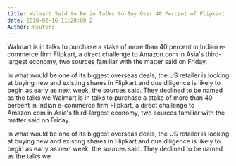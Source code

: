 ```yaml
---
title: Walmart Said to Be in Talks to Buy Over 40 Percent of Flipkart
date: 2018-02-16 11:20:00 Z
Author: Reuters
---
```


Walmart is in talks to purchase a stake of more than 40 percent in Indian e-commerce firm Flipkart, a direct challenge to Amazon.com in Asia's third-largest economy, two sources familiar with the matter said on Friday.

In what would be one of its biggest overseas deals, the US retailer is looking at buying new and existing shares in Flipkart and due diligence is likely to begin as early as next week, the sources said. They declined to be named as the talks we
Walmart is in talks to purchase a stake of more than 40 percent in Indian e-commerce firm Flipkart, a direct challenge to Amazon.com in Asia's third-largest economy, two sources familiar with the matter said on Friday.

In what would be one of its biggest overseas deals, the US retailer is looking at buying new and existing shares in Flipkart and due diligence is likely to begin as early as next week, the sources said. They declined to be named as the talks we